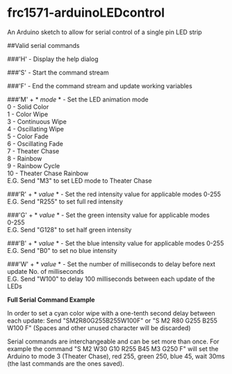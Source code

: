 # frc1571-arduinoLEDcontrol
An Arduino sketch to allow for serial control of a single pin LED strip

##Valid serial commands

###'H' - Display the help dialog

###'S' - Start the command stream

###'F' - End the command stream and update working variables

###'M' + * *mode* * - Set the LED animation mode<br />
  0 - Solid Color<br />
  1 - Color Wipe<br />
  3 - Continuous Wipe<br />
  4 - Oscillating Wipe<br />
  5 - Color Fade<br />
  6 - Oscillating Fade<br />
  7 - Theater Chase<br />
  8 - Rainbow<br />
  9 - Rainbow Cycle<br />
  10 - Theater Chase Rainbow<br />
  E.G. Send "M3" to set LED mode to Theater Chase
  
###'R' + * *value* * - Set the red intensity value for applicable modes
	0-255<br />
	E.G. Send "R255" to set full red intensity
  
###'G' + * *value* * - Set the green intensity value for applicable modes<br />
  0-255<br />
  E.G. Send "G128" to set half green intensity
  
###'B' + * *value* * - Set the blue intensity value for applicable modes
  0-255
  E.G. Send "B0" to set no blue intensity
  
###'W' + * *value* * - Set the number of milliseconds to delay before next update
  No. of milliseconds<br />
  E.G. Send "W100" to delay 100 milliseconds between each update of the LEDs
  
**Full Serial Command Example**

  In order to set a cyan color wipe with a one-tenth second delay between each update:
  Send "SM2R80G255B255W100F" or "S M2 R80 G255 B255 W100 F" (Spaces and other unused character will be discarded)
  
  Serial commands are interchangeable and can be set more than once. For example the command "S M2 W30 G10 R255 B45 M3 G250 F" will set   the Arduino to mode 3 (Theater Chase), red 255, green 250, blue 45, wait 30ms (the last commands are the ones saved).
